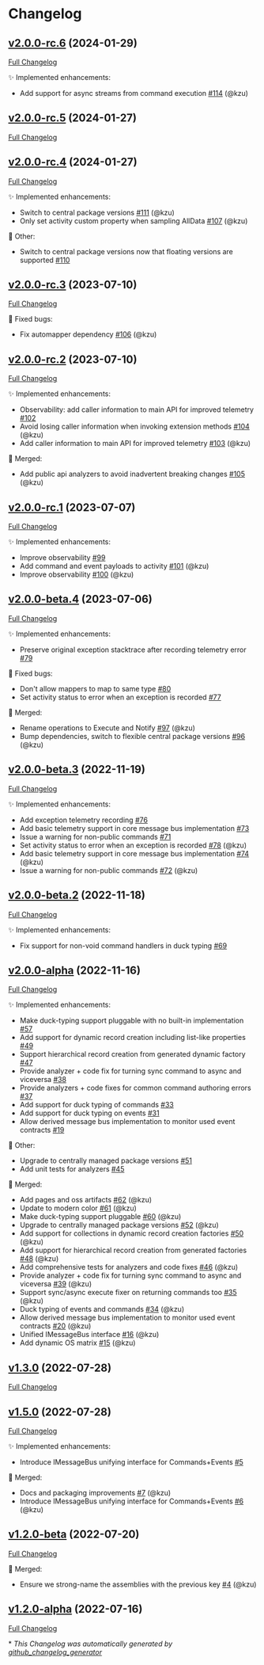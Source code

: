 # Changelog

## [v2.0.0-rc.6](https://github.com/devlooped/Merq/tree/v2.0.0-rc.6) (2024-01-29)

[Full Changelog](https://github.com/devlooped/Merq/compare/v2.0.0-rc.5...v2.0.0-rc.6)

:sparkles: Implemented enhancements:

- Add support for async streams from command execution [\#114](https://github.com/devlooped/Merq/pull/114) (@kzu)

## [v2.0.0-rc.5](https://github.com/devlooped/Merq/tree/v2.0.0-rc.5) (2024-01-27)

[Full Changelog](https://github.com/devlooped/Merq/compare/v2.0.0-rc.4...v2.0.0-rc.5)

## [v2.0.0-rc.4](https://github.com/devlooped/Merq/tree/v2.0.0-rc.4) (2024-01-27)

[Full Changelog](https://github.com/devlooped/Merq/compare/v2.0.0-rc.3...v2.0.0-rc.4)

:sparkles: Implemented enhancements:

- Switch to central package versions [\#111](https://github.com/devlooped/Merq/pull/111) (@kzu)
- Only set activity custom property when sampling AllData [\#107](https://github.com/devlooped/Merq/pull/107) (@kzu)

:hammer: Other:

- Switch to central package versions now that floating versions are supported [\#110](https://github.com/devlooped/Merq/issues/110)

## [v2.0.0-rc.3](https://github.com/devlooped/Merq/tree/v2.0.0-rc.3) (2023-07-10)

[Full Changelog](https://github.com/devlooped/Merq/compare/v2.0.0-rc.2...v2.0.0-rc.3)

:bug: Fixed bugs:

- Fix automapper dependency [\#106](https://github.com/devlooped/Merq/pull/106) (@kzu)

## [v2.0.0-rc.2](https://github.com/devlooped/Merq/tree/v2.0.0-rc.2) (2023-07-10)

[Full Changelog](https://github.com/devlooped/Merq/compare/v2.0.0-rc.1...v2.0.0-rc.2)

:sparkles: Implemented enhancements:

- Observability: add caller information to main API for improved telemetry [\#102](https://github.com/devlooped/Merq/issues/102)
- Avoid losing caller information when invoking extension methods [\#104](https://github.com/devlooped/Merq/pull/104) (@kzu)
- Add caller information to main API for improved telemetry [\#103](https://github.com/devlooped/Merq/pull/103) (@kzu)

:twisted_rightwards_arrows: Merged:

- Add public api analyzers to avoid inadvertent breaking changes [\#105](https://github.com/devlooped/Merq/pull/105) (@kzu)

## [v2.0.0-rc.1](https://github.com/devlooped/Merq/tree/v2.0.0-rc.1) (2023-07-07)

[Full Changelog](https://github.com/devlooped/Merq/compare/v2.0.0-beta.4...v2.0.0-rc.1)

:sparkles: Implemented enhancements:

- Improve observability [\#99](https://github.com/devlooped/Merq/issues/99)
- Add command and event payloads to activity [\#101](https://github.com/devlooped/Merq/pull/101) (@kzu)
- Improve observability [\#100](https://github.com/devlooped/Merq/pull/100) (@kzu)

## [v2.0.0-beta.4](https://github.com/devlooped/Merq/tree/v2.0.0-beta.4) (2023-07-06)

[Full Changelog](https://github.com/devlooped/Merq/compare/v2.0.0-beta.3...v2.0.0-beta.4)

:sparkles: Implemented enhancements:

- Preserve original exception stacktrace after recording telemetry error [\#79](https://github.com/devlooped/Merq/issues/79)

:bug: Fixed bugs:

- Don't allow mappers to map to same type [\#80](https://github.com/devlooped/Merq/issues/80)
- Set activity status to error when an exception is recorded [\#77](https://github.com/devlooped/Merq/issues/77)

:twisted_rightwards_arrows: Merged:

- Rename operations to Execute and Notify [\#97](https://github.com/devlooped/Merq/pull/97) (@kzu)
- Bump dependencies, switch to flexible central package versions [\#96](https://github.com/devlooped/Merq/pull/96) (@kzu)

## [v2.0.0-beta.3](https://github.com/devlooped/Merq/tree/v2.0.0-beta.3) (2022-11-19)

[Full Changelog](https://github.com/devlooped/Merq/compare/v2.0.0-beta.2...v2.0.0-beta.3)

:sparkles: Implemented enhancements:

- Add exception telemetry recording [\#76](https://github.com/devlooped/Merq/issues/76)
- Add basic telemetry support in core message bus implementation  [\#73](https://github.com/devlooped/Merq/issues/73)
- Issue a warning for non-public commands [\#71](https://github.com/devlooped/Merq/issues/71)
- Set activity status to error when an exception is recorded [\#78](https://github.com/devlooped/Merq/pull/78) (@kzu)
- Add basic telemetry support in core message bus implementation [\#74](https://github.com/devlooped/Merq/pull/74) (@kzu)
- Issue a warning for non-public commands [\#72](https://github.com/devlooped/Merq/pull/72) (@kzu)

## [v2.0.0-beta.2](https://github.com/devlooped/Merq/tree/v2.0.0-beta.2) (2022-11-18)

[Full Changelog](https://github.com/devlooped/Merq/compare/v2.0.0-alpha...v2.0.0-beta.2)

:sparkles: Implemented enhancements:

- Fix support for non-void command handlers in duck typing [\#69](https://github.com/devlooped/Merq/issues/69)

## [v2.0.0-alpha](https://github.com/devlooped/Merq/tree/v2.0.0-alpha) (2022-11-16)

[Full Changelog](https://github.com/devlooped/Merq/compare/v1.3.0...v2.0.0-alpha)

:sparkles: Implemented enhancements:

- Make duck-typing support pluggable with no built-in implementation [\#57](https://github.com/devlooped/Merq/issues/57)
- Add support for dynamic record creation including list-like properties [\#49](https://github.com/devlooped/Merq/issues/49)
- Support hierarchical record creation from generated dynamic factory   [\#47](https://github.com/devlooped/Merq/issues/47)
- Provide analyzer + code fix for turning sync command to async and viceversa [\#38](https://github.com/devlooped/Merq/issues/38)
- Provide analyzers + code fixes for common command authoring errors  [\#37](https://github.com/devlooped/Merq/issues/37)
- Add support for duck typing of commands [\#33](https://github.com/devlooped/Merq/issues/33)
- Add support for duck typing on events [\#31](https://github.com/devlooped/Merq/issues/31)
- Allow derived message bus implementation to monitor used event contracts [\#19](https://github.com/devlooped/Merq/issues/19)

:hammer: Other:

- Upgrade to centrally managed package versions [\#51](https://github.com/devlooped/Merq/issues/51)
- Add unit tests for analyzers [\#45](https://github.com/devlooped/Merq/issues/45)

:twisted_rightwards_arrows: Merged:

- Add pages and oss artifacts [\#62](https://github.com/devlooped/Merq/pull/62) (@kzu)
- Update to modern color [\#61](https://github.com/devlooped/Merq/pull/61) (@kzu)
- Make duck-typing support pluggable [\#60](https://github.com/devlooped/Merq/pull/60) (@kzu)
- Upgrade to centrally managed package versions [\#52](https://github.com/devlooped/Merq/pull/52) (@kzu)
- Add support for collections in dynamic record creation factories [\#50](https://github.com/devlooped/Merq/pull/50) (@kzu)
- Add support for hierarchical record creation from generated factories [\#48](https://github.com/devlooped/Merq/pull/48) (@kzu)
- Add comprehensive tests for analyzers and code fixes [\#46](https://github.com/devlooped/Merq/pull/46) (@kzu)
- Provide analyzer + code fix for turning sync command to async and viceversa [\#39](https://github.com/devlooped/Merq/pull/39) (@kzu)
- Support sync/async execute fixer on returning commands too [\#35](https://github.com/devlooped/Merq/pull/35) (@kzu)
- Duck typing of events and commands [\#34](https://github.com/devlooped/Merq/pull/34) (@kzu)
- Allow derived message bus implementation to monitor used event contracts [\#20](https://github.com/devlooped/Merq/pull/20) (@kzu)
- Unified IMessageBus interface [\#16](https://github.com/devlooped/Merq/pull/16) (@kzu)
- Add dynamic OS matrix [\#15](https://github.com/devlooped/Merq/pull/15) (@kzu)

## [v1.3.0](https://github.com/devlooped/Merq/tree/v1.3.0) (2022-07-28)

[Full Changelog](https://github.com/devlooped/Merq/compare/v1.5.0...v1.3.0)

## [v1.5.0](https://github.com/devlooped/Merq/tree/v1.5.0) (2022-07-28)

[Full Changelog](https://github.com/devlooped/Merq/compare/v1.2.0-beta...v1.5.0)

:sparkles: Implemented enhancements:

- Introduce IMessageBus unifying interface for Commands+Events [\#5](https://github.com/devlooped/Merq/issues/5)

:twisted_rightwards_arrows: Merged:

- Docs and packaging improvements [\#7](https://github.com/devlooped/Merq/pull/7) (@kzu)
- Introduce IMessageBus unifying interface for Commands+Events [\#6](https://github.com/devlooped/Merq/pull/6) (@kzu)

## [v1.2.0-beta](https://github.com/devlooped/Merq/tree/v1.2.0-beta) (2022-07-20)

[Full Changelog](https://github.com/devlooped/Merq/compare/v1.2.0-alpha...v1.2.0-beta)

:twisted_rightwards_arrows: Merged:

- Ensure we strong-name the assemblies with the previous key [\#4](https://github.com/devlooped/Merq/pull/4) (@kzu)

## [v1.2.0-alpha](https://github.com/devlooped/Merq/tree/v1.2.0-alpha) (2022-07-16)

[Full Changelog](https://github.com/devlooped/Merq/compare/9aed78c8a37c830093a8dbeb15981df3640dd350...v1.2.0-alpha)



\* *This Changelog was automatically generated by [github_changelog_generator](https://github.com/github-changelog-generator/github-changelog-generator)*
